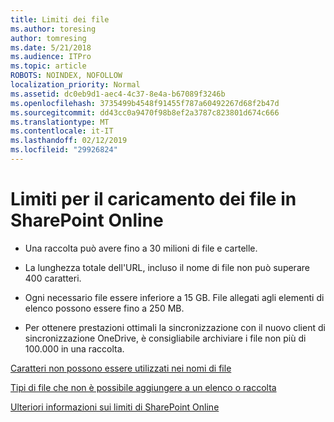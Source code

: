 ```yaml
---
title: Limiti dei file
ms.author: toresing
author: tomresing
ms.date: 5/21/2018
ms.audience: ITPro
ms.topic: article
ROBOTS: NOINDEX, NOFOLLOW
localization_priority: Normal
ms.assetid: dc0eb9d1-aec4-4c37-8e4a-b67089f3246b
ms.openlocfilehash: 3735499b4548f91455f787a60492267d68f2b47d
ms.sourcegitcommit: dd43cc0a9470f98b8ef2a3787c823801d674c666
ms.translationtype: MT
ms.contentlocale: it-IT
ms.lasthandoff: 02/12/2019
ms.locfileid: "29926824"
---
```

# <a name="file-upload-limits-in-sharepoint-online"></a>Limiti per il caricamento dei file in SharePoint Online

- Una raccolta può avere fino a 30 milioni di file e cartelle.
    
- La lunghezza totale dell'URL, incluso il nome di file non può superare 400 caratteri.
    
- Ogni necessario file essere inferiore a 15 GB. File allegati agli elementi di elenco possono essere fino a 250 MB.
    
- Per ottenere prestazioni ottimali la sincronizzazione con il nuovo client di sincronizzazione OneDrive, è consigliabile archiviare i file non più di 100.000 in una raccolta. 
    
[Caratteri non possono essere utilizzati nei nomi di file](https://go.microsoft.com/fwlink/?linkid=866430)
  
[Tipi di file che non è possibile aggiungere a un elenco o raccolta](https://go.microsoft.com/fwlink/?linkid=273757)
  
[Ulteriori informazioni sui limiti di SharePoint Online](https://go.microsoft.com/fwlink/?linkid=271273)
  

